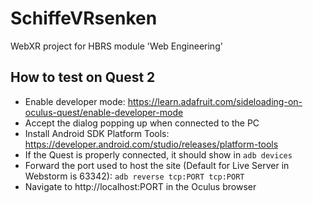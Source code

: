 # SchiffeVRsenken
WebXR project for HBRS module 'Web Engineering'

## How to test on Quest 2
- Enable developer mode: https://learn.adafruit.com/sideloading-on-oculus-quest/enable-developer-mode
- Accept the dialog popping up when connected to the PC
- Install Android SDK Platform Tools: https://developer.android.com/studio/releases/platform-tools
- If the Quest is properly connected, it should show in ```adb devices```
- Forward the port used to host the site (Default for Live Server in Webstorm is 63342): ```adb reverse tcp:PORT tcp:PORT```
- Navigate to http://localhost:PORT in the Oculus browser
